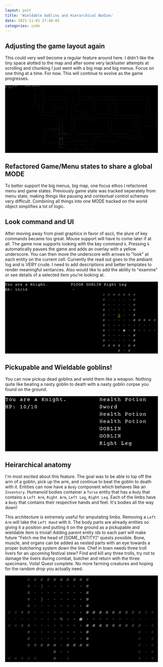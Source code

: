 ```yaml
---
layout: post
title: 'Wieldable Goblins and Hierarchical Bodies'
date: 2021-11-01 17:48:03
categories: code
---
```


## Adjusting the game layout again

This could very well become a regular feature around here. I didn't like the tiny space alotted to the map and after some very lackluster attempts at scrolling and chunking I just went with a big map and big menus. Focus on one thing at a time. For now. This will continue to evolve as the game progresses.

![big map energy](../../images/dev-weekly-211101-1.png)

## Refactored Game/Menu states to share a global MODE

To better support the big menus, big map, one focus ethos I refactored menu and game states. Previously game state was tracked seperately from menu state, making things like pausing and contextual control schemes very difficult. Combining all things into one MODE tracked on the world object simplifies a lot of logic.

## Look command and UI

After moving away from pixel graphics in favor of ascii, the alure of key commands became too great. Mouse support will have to come later if at all. The game now supports looking with the key command `k`. Pressing `k` automatically pauses the game and adds an overlay with a yellow underscore. You can then move the underscore with arrows to "look" at each entity on the current cell. Currently the read out goes to the ambiant log and is VERY crude. I need to add descriptions and better templates to render meaningful sentances. Also would like to add the ability to "examine" or see details of a selected item you're looking at.

![a look at Look](../../images/dev-weekly-211101-2.png)

## Pickupable and Wieldable goblins!

You can now pickup dead goblins and wield them like a weapon. Nothing quite like beating a nasty goblin to death with a nasty goblin corpse you found on the ground.

![goblins in inventory](../../images/dev-weekly-211101-3.png)

## Heirarchical anatomy

I'm most excited about this feature. The goal was to be able to lop off the arm of a goblin, pick up the arm, and continue to beat the goblin to death with it. Entities can now have a `Body` component which behaves like an `Inventory`. Humanoid bodies container a `Torso` entity that has a `Body` that contains a `Left Arm`, `Right Arm`, `Left Leg`, `Right Leg`. Each of the limbs have a `Body` that contains their respective hands and feet. It's bodies all the way down!

This architecture is extremely useful for amputating limbs. Removing a `Left Arm` will take the `Left Hand` with it. The body parts are already entities so giving it a position and putting it on the ground as a pickupable and wieldable item is trivial! Adding parent entity ids to each part will make future "Fetch me the head of [SOME_ENTITY]" quests possible. Bone, muscle, and organs can be added as nested parts with an eye towards a proper butchering system down the line. Chef in town needs three troll livers for an upcoming festival stew? Find and kill any three trolls, try not to damage the livers during combat, butcher and return with the three specimans. Voila! Quest complete. No more farming creatures and hoping for the random drop you actually need.

![a smattering of limbs](../../images/dev-weekly-211101-4.png)
